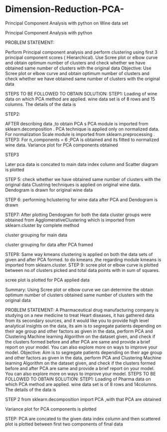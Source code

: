 # Dimension-Reduction-PCA-
Principal Component Analysis with python on Wine data set


Principal Component Analysis with python



PROBLEM STATEMENT:

Perform Principal component analysis and perform clustering using first 3 principal component scores ( Hierarchical). Use Scree plot or elbow curve and obtain optimum number of clusters and check whether we have obtained same number of clusters with the original data
Objective:
 Use Scree plot or elbow curve and obtain optimum number of clusters and check whether we have obtained same number of clusters with the original data

STEPS TO BE FOLLOWED TO OBTAIN SOLUTION:
STEP1:
Loading of wine data on which PCA method are applied. wine data set is of 8 rows and 15 columns. The details of the data is
 
STEP2:

AFTER describing data ,to obtain PCA s PCA module is imported from sklearn.decomposition .  PCA  technique is applied only on normalized data. For normalization Scale module is imported from sklearn.preprocessing .
 STEP3:
For n_components = 6 ;PCA  is obtained and its fitted to normalized wine data. Variance plot for PCA components obtained
 
STEP3

Later pca data is concated to main data index column and Scatter diagram is plotted
 
STEP 5:
check whether we have obtained same number of clusters with the original data Clustring techniques is applied on original wine data.
Dendogram is drawn for original wine data
 
STEP 6:
performing hclustering for wine data after PCA  and Dendogram is drawn
 
STEP7:
After plotting Dendogram for both the data cluster groups were obtained from AgglomerativeClustering which is imported from sklearn.cluster by complete method

cluster grouping for main data
 
cluster grouping for data after PCA framed
 

STEP8:
Same way kmeans clustering is applied on both the data sets of given and after PCA formed.
to do kmeans ,the regarding module kmeans is imported from sklearn.cluster.
STEP 9:
scree plot or elbow curve is plotted between no.of clusters picked and total data points with in sum of squares.
 
scree plot is plotted for PCA applied data 
 
Summary:
Using Scree plot or elbow curve we can determine the  obtain optimum number of clusters obtained same number of clusters with the original data






PROBLEM STATEMENT:
A Pharmaceutical drug manufacturing company is studying on a new medicine to treat Heart diseases, it has gathered data from its secondary sources, and it would like you to provide high level analytical insights on the data, its aim is to segregate patients depending on their age group and other factors as given in the data, perform PCA and Clustering Machine learning Algorithm on the dataset given, and check if the clusters formed before and after PCA are same and provide a brief report on your model. You can also explore more on ways to improve your model. 
Objective:
Aim is to segregate patients depending on their age group and other factors as given in the data, perform PCA and Clustering Machine learning Algorithm on the dataset given, and check if the clusters formed before and after PCA are same and provide a brief report on your model. You can also explore more on ways to improve your model. 
STEPS TO BE FOLLOWED TO OBTAIN SOLUTION:
STEP1:
Loading of Pharma data on which PCA method are applied. wine data set is of 8 rows and 14columns. The details of the data is

 
STEP 2
from sklearn.decomposition import PCA ,with that PCA are obtained


Variance plot for PCA components is plotted
 
STEP:
PCA are concated to the given data  index column and then scattered plot is plotted between first two components of final data
 

